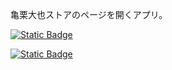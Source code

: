 亀栗大也ストアのページを開くアプリ。

[![Static Badge](https://img.shields.io/badge/DOWNLOAD-brightgreen)](https://github.com/kamekuridaiya/kamekuridaiyastore/releases/download/v1/kamekuridaiyastoreSetup.exe)

[![Static Badge](https://img.shields.io/badge/%E3%83%9B%E3%83%BC%E3%83%A0%E3%81%AB%E6%88%BB%E3%82%8B-blue)](https://kamekuridaiya.github.io/)
